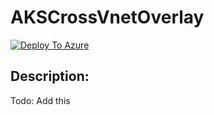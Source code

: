 # AKSCrossVnetOverlay

[![Deploy To Azure](https://aka.ms/deploytoazurebutton)](https://portal.azure.com/#create/Microsoft.Template/uri/https%3A%2F%2Fraw.githubusercontent.com%2FScottHolden%2FAzureGym%2Fmain%2FAKSCrossVnetOverlay%2F_generated%2Fdeploy.json)

## Description:
Todo: Add this

